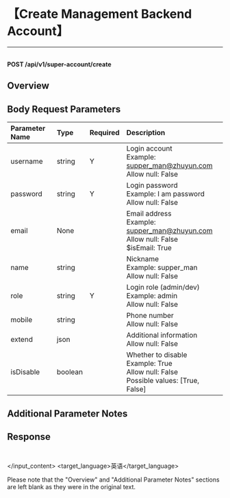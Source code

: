 # 【Create Management Backend Account】

---

<br />**POST /api/v1/super-account/create**

## Overview




## Body Request Parameters

| Parameter Name | Type   | Required | Description                                                                 |
|:--------------|:-------|:--------|:-----------------------------------------------------------------------------|
| username      | string | Y       | Login account<br>Example: supper_man@zhuyun.com <br>Allow null: False <br>  |
| password      | string | Y       | Login password<br>Example: I am password <br>Allow null: False <br>         |
| email         | None   |         | Email address<br>Example: supper_man@zhuyun.com <br>Allow null: False <br>$isEmail: True <br> |
| name          | string |         | Nickname<br>Example: supper_man <br>Allow null: False <br>                  |
| role          | string | Y       | Login role (admin/dev)<br>Example: admin <br>Allow null: False <br>         |
| mobile        | string |         | Phone number<br>Allow null: False <br>                                      |
| extend        | json   |         | Additional information<br>Allow null: False <br>                            |
| isDisable     | boolean|         | Whether to disable<br>Example: True <br>Allow null: False <br>Possible values: [True, False] <br> |

## Additional Parameter Notes







## Response
```shell
 
```




</input_content>
<target_language>英语</target_language>
</input>

Please note that the "Overview" and "Additional Parameter Notes" sections are left blank as they were in the original text.
